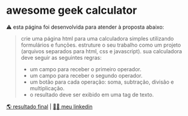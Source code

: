 # awesome geek calculator
⚠️ esta página foi desenvolvida para atender à proposta abaixo:

> crie uma página html para uma calculadora simples utilizando formulários e funções. estruture o seu trabalho como um projeto (arquivos separados para html, css e javascript). sua calculadora deve seguir as seguintes regras:
>
> * um campo para receber o primeiro operador.
> * um campo para receber o segundo operador.
> * um botão para cada operação: soma, subtração, divisão e multiplicação.
> * o resultado deve ser exibido em uma tag de texto.
> 
[🌎 resultado final](https://corqueeuvia.github.io/PROJETO) | [🧔🏻 meu linkedin](https://www.linkedin.com/in/corcoviacaique/)